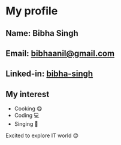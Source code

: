 # My profile

## Name: Bibha Singh

## Email: bibhaanil@gmail.com

## Linked-in: [bibha-singh](https://www.linkedin.com/in/bibha-singh-23448423a/)

## **My interest**

- Cooking :yum:
- Coding :computer:
- Singing :musical_note:

Excited to explore IT world :blush:
